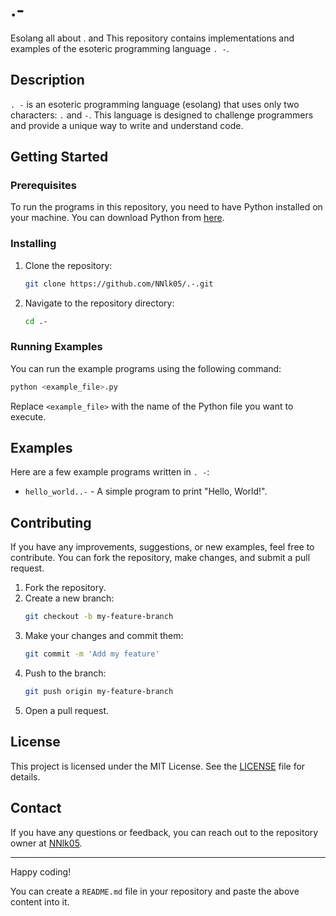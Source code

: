 # .-

Esolang all about . and 
This repository contains implementations and examples of the esoteric programming language `. -`.

## Description

`. -` is an esoteric programming language (esolang) that uses only two characters: `.` and `-`. This language is designed to challenge programmers and provide a unique way to write and understand code.

## Getting Started

### Prerequisites

To run the programs in this repository, you need to have Python installed on your machine. You can download Python from [here](https://www.python.org/downloads/).

### Installing

1. Clone the repository:
   ```bash
   git clone https://github.com/NNlk05/.-.git
   ```
2. Navigate to the repository directory:
   ```bash
   cd .-
   ```

### Running Examples

You can run the example programs using the following command:
```bash
python <example_file>.py
```

Replace `<example_file>` with the name of the Python file you want to execute.

## Examples

Here are a few example programs written in `. -`:

- `hello_world..-` - A simple program to print "Hello, World!".

## Contributing

If you have any improvements, suggestions, or new examples, feel free to contribute. You can fork the repository, make changes, and submit a pull request.

1. Fork the repository.
2. Create a new branch:
   ```bash
   git checkout -b my-feature-branch
   ```
3. Make your changes and commit them:
   ```bash
   git commit -m 'Add my feature'
   ```
4. Push to the branch:
   ```bash
   git push origin my-feature-branch
   ```
5. Open a pull request.

## License

This project is licensed under the MIT License. See the [LICENSE](LICENSE) file for details.

## Contact

If you have any questions or feedback, you can reach out to the repository owner at [NNlk05](https://github.com/NNlk05).

---

Happy coding!


You can create a `README.md` file in your repository and paste the above content into it.
